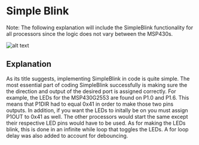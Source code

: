 # Simple Blink
Note:  The following explanation will include the SimpleBlink functionality for all processors since the logic does not vary between the MSP430s.

![alt text](https://github.com/RU09342/lab-2-blinking-leds-uribet6/blob/master/Simple%20Blink/Simple%20Blink.gif)

## Explanation
As its title suggests, implementing SimpleBlink in code is quite simple. The most essential 
part of coding SimpleBlink successfully is making sure the the direction and output of the desired port is assigned 
correctly. For example, the LEDs for the MSP430G2553 are found on P1.0 and P1.6. This means that P1DIR had to equal 0x41 in order
to make those two pins outputs. In addition, if you want the LEDs to initally be on you must assign P1OUT to 0x41 as well. 
The other processors would start the same except their respective LED pins would have to be used. As for making the LEDs blink, this 
is done in an infinite while loop that toggles the LEDs. A for loop delay was also added to account for debouncing.